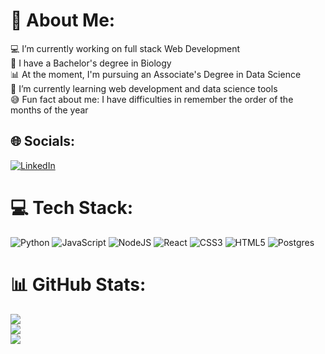 # 💫 About Me:
💻  I’m currently working on full stack Web Development <br>🌱  I have a Bachelor's degree in Biology<br>📊  At the moment, I'm pursuing an Associate's Degree in Data Science<br>📖  I’m currently learning web development and data science tools<br>😅  Fun fact about me: I have difficulties in remember the order of the months of the year


## 🌐 Socials:
[![LinkedIn](https://img.shields.io/badge/LinkedIn-%230077B5.svg?logo=linkedin&logoColor=white)](https://linkedin.com/in/www.linkedin.com/in/leticiafeabreu) 

# 💻 Tech Stack:
![Python](https://img.shields.io/badge/python-3670A0?style=flat&logo=python&logoColor=ffdd54) ![JavaScript](https://img.shields.io/badge/javascript-%23323330.svg?style=flat&logo=javascript&logoColor=%23F7DF1E) ![NodeJS](https://img.shields.io/badge/node.js-6DA55F?style=flat&logo=node.js&logoColor=white) ![React](https://img.shields.io/badge/react-%2320232a.svg?style=flat&logo=react&logoColor=%2361DAFB) ![CSS3](https://img.shields.io/badge/css3-%231572B6.svg?style=flat&logo=css3&logoColor=white) ![HTML5](https://img.shields.io/badge/html5-%23E34F26.svg?style=flat&logo=html5&logoColor=white) ![Postgres](https://img.shields.io/badge/postgres-%23316192.svg?style=flat&logo=postgresql&logoColor=white)
# 📊 GitHub Stats:
![](https://github-readme-stats.vercel.app/api?username=Let-Abreu&theme=vue&hide_border=false&include_all_commits=true&count_private=true)<br/>
![](https://github-readme-streak-stats.herokuapp.com/?user=Let-Abreu&theme=vue&hide_border=false)<br/>
![](https://github-readme-stats.vercel.app/api/top-langs/?username=Let-Abreu&theme=vue&hide_border=false&include_all_commits=true&count_private=true&layout=compact)

<!-- Proudly created with GPRM ( https://gprm.itsvg.in ) -->
